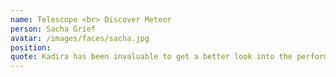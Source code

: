 ```yaml
---
name: Telescope <br> Discover Meteor
person: Sacha Grief
avatar: /images/faces/sacha.jpg
position:
quote: Kadira has been invaluable to get a better look into the performance of Telescope
---
```

